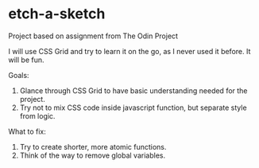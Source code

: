 # etch-a-sketch
Project based on assignment from The Odin Project

I will use CSS Grid and try to learn it on the go, as I never used 
it before. It will be fun.

Goals:

1. Glance through CSS Grid to have basic understanding needed for 
the project.
2. Try not to mix CSS code inside javascript function, but separate
style from logic.

What to fix:

1. Try to create shorter, more atomic functions.
2. Think of the way to remove global variables.